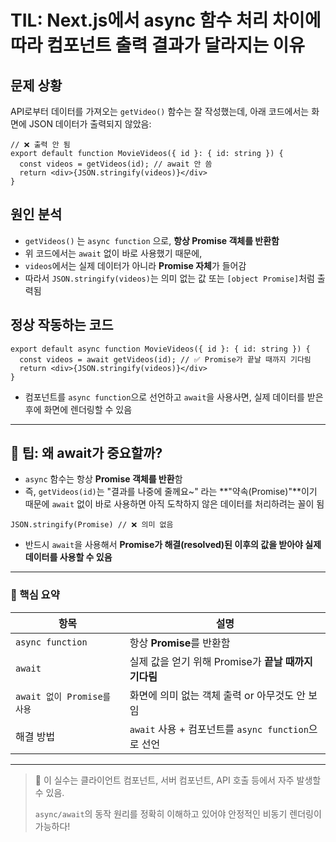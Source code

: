 TIL: Next.js에서 async 함수 처리 차이에 따라 컴포넌트 출력 결과가 달라지는 이유
===

## 문제 상황
API로부터 데이터를 가져오는 `getVideo()` 함수는 잘 작성했는데, 아래 코드에서는 화면에 JSON 데이터가 출력되지 않았음:

```tsx
// ❌ 출력 안 됨
export default function MovieVideos({ id }: { id: string }) {
  const videos = getVideos(id); // await 안 씀
  return <div>{JSON.stringify(videos)}</div>
}
```

## 원인 분석
- `getVideos()` 는 `async function` 으로, **항상 Promise 객체를 반환함**
- 위 코드에서는 `await` 없이 바로 사용했기 때문에,
- `videos`에서는 실제 데이터가 아니라 **Promise 자체**가 들어감
- 따라서 `JSON.stringify(videos)`는 의미 없는 값 또는 `[object Promise]`처럼 출력됨

## 정상 작동하는 코드

```tsx
export default async function MovieVideos({ id }: { id: string }) {
  const videos = await getVideos(id); // ✅ Promise가 끝날 때까지 기다림
  return <div>{JSON.stringify(videos)}</div>
}
```
- 컴포넌트를 `async function`으로 선언하고 `await`을 사용사면, 실제 데이터를 받은 후에 화면에 렌더링할 수 있음

---

## 🧠 팁: 왜 await가 중요할까?
- `async` 함수는 항상 **Promise 객체를 반환**함
- 즉, `getVideos(id)`는 "결과를 나중에 줄께요~" 라는 **"약속(Promise)"**이기 때문에 `await` 없이 바로 사용하면 아직 도착하지 않은 데이터를 처리하려는 꼴이 됨

```tsx
JSON.stringify(Promise) // ❌ 의미 없음
```
- 반드시 `await`을 사용해서 **Promise가 해결(resolved)된 이후의 값을 받아야 실제 데이터를 사용할 수 있음** 

---
### 🔁 핵심 요약

| 항목 | 설명 |
| --- | --- |
| `async function` | 항상 **Promise**를 반환함 |
| `await` | 실제 값을 얻기 위해 Promise가 **끝날 때까지 기다림** |
| `await 없이 Promise를 사용` | 화면에 의미 없는 객체 출력 or 아무것도 안 보임 |
| 해결 방법 | `await` 사용 + 컴포넌트를 `async function`으로 선언 |

---

> 🎯 이 실수는 클라이언트 컴포넌트, 서버 컴포넌트, API 호출 등에서 자주 발생할 수 있음.
> 
> 
> `async/await`의 동작 원리를 정확히 이해하고 있어야 안정적인 비동기 렌더링이 가능하다!
>